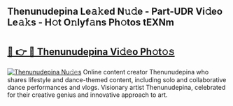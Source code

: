## Thenunudepina Le𝚊𝚔ed N𝚞𝚍e - Part-UDR Vi𝚍eo Le𝚊𝚔s - H𝚘t O𝚗lyf𝚊ns Ph𝚘tos tEXNm

# <h2><a href="http://hf44qdl.feru.top/?c=Thenunudepina">🔗 👉 🔴 Thenunudepina Vi𝚍𝚎o Ph𝚘t𝚘𝚜</a></h2>

[![Thenunudepina Nu𝚍𝚎s](https://i.imgur.com/0TWrTi3.gif)](http://hf44qdl.feru.top/?c=Thenunudepina)
Online content creator Thenunudepina who shares lifestyle and dance-themed content, including solo and collaborative dance performances and vlogs. Visionary artist Thenunudepina, celebrated for their creative genius and innovative approach to art. 
